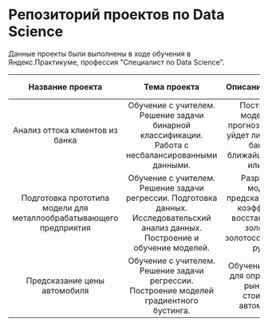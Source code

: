 # Репозиторий проектов по Data Science

Данные проекты были выполнены в ходе обучения в Яндекс.Практикуме, профессия "Специалист по Data Science".

|Название проекта| Тема проекта|Описание проекта|Используемые библиотеки|
|:--------------:|:----------:|:---------------:|:---------------------:|
|Анализ оттока клиентов из банка|Обучение с учителем. Решение задачи бинарной классификации. Работа с несбалансированными данными.|Построение модели для прогнозирования, уйдет ли клиент из банка в ближайшее время или нет.|pandas, seaborn, sklearn
|Подготовка прототипа модели для металлообрабатывающего предприятия|Обучение с учителем. Решение задачи регрессии. Подготовка данных. Исследовательский анализ данных. Построение и обучение моделей.|Разработка модели, предсказывающей коэффициент восстановления золота из золотосодержащей руды.|pandas, numpy, matplotlib, seaborn, sklearn 
|Предсказание цены автомобиля|Обучение с учителем. Решение задачи регрессии. Построение моделей градиентного бустинга.|Обучение модели для определения рыночной стоимости автомобиля.|pandas, numpy, catboost, lightgbm, sklearn 
